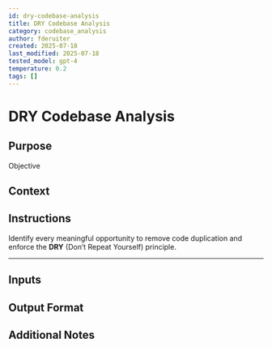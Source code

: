 ```yaml
---
id: dry-codebase-analysis
title: DRY Codebase Analysis
category: codebase_analysis
author: fderuiter
created: 2025-07-18
last_modified: 2025-07-18
tested_model: gpt-4
temperature: 0.2
tags: []
---
```


# DRY Codebase Analysis

## Purpose

Objective

## Context

## Instructions

Identify every meaningful opportunity to remove code duplication and enforce the **DRY** (Don’t Repeat Yourself) principle.

---

## Inputs

## Output Format

## Additional Notes

